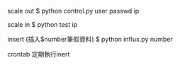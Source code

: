 scale out
    $ python control.py user passwd ip


scale in 
    $ python test ip


insert (插入$number筆假資料)
    $ python influx.py number


crontab 定期執行inert
